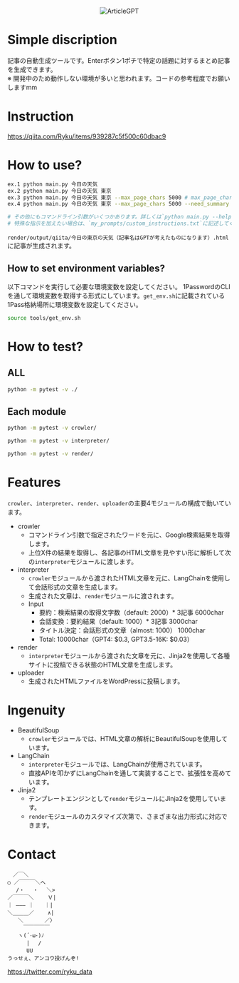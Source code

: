 <p align="center">
  <img src="https://github.com/Ry-Kurihara/ArticleGPT/assets/43668533/812ef014-5d37-48c0-95c7-be4c6f96bd80" alt="ArticleGPT" />
</p>

# Simple discription
記事の自動生成ツールです。Enterボタン1ポチで特定の話題に対するまとめ記事を生成できます。  
※ 開発中のため動作しない環境が多いと思われます。コードの参考程度でお願いしますmm

# Instruction
https://qiita.com/Ryku/items/939287c5f500c60dbac9

# How to use?
```sh 
ex.1 python main.py 今日の天気
ex.2 python main.py 今日の天気 東京
ex.3 python main.py 今日の天気 東京 --max_page_chars 5000 # max_page_charsのデフォルト値は2000です
ex.4 python main.py 今日の天気 東京 --max_page_chars 5000 --need_summary yes # need_summaryのデフォルト値はnoです。yesにすると上位X件の記事を要約した統合テキストをもとに、Post記事を生成します。

# その他にもコマンドライン引数がいくつかあります。詳しくは`python main.py --help`を参照してください。
# 特殊な指示を加えたい場合は、`my_prompts/custom_instructions.txt`に記述してください。記事生成命令文章の最後の行に命令が追加されます。
```

`render/output/qiita/今日の東京の天気（記事名はGPTが考えたものになります）.html`に記事が生成されます。

## How to set environment variables?
以下コマンドを実行して必要な環境変数を設定してください。
1PasswordのCLIを通して環境変数を取得する形式にしています。`get_env.sh`に記載されている1Pass格納場所に環境変数を設定してください。

```sh
source tools/get_env.sh
```

# How to test?
## ALL
```sh 
python -m pytest -v ./
```

## Each module
```sh 
python -m pytest -v crowler/
```

```sh 
python -m pytest -v interpreter/
```

```sh
python -m pytest -v render/
```

# Features
`crowler`、`interpreter`、`render`、`uploader`の主要4モジュールの構成で動いています。

- crowler
  - コマンドライン引数で指定されたワードを元に、Google検索結果を取得します。
  - 上位X件の結果を取得し、各記事のHTML文章を見やすい形に解析して次の`interpreter`モジュールに渡します。
- interpreter
  - `crowler`モジュールから渡されたHTML文章を元に、LangChainを使用して会話形式の文章を生成します。
  - 生成された文章は、`render`モジュールに渡されます。
  - Input
    - 要約：検索結果の取得文字数（default: 2000）* 3記事 6000char
    - 会話変換：要約結果（default: 1000）* 3記事 3000char
    - タイトル決定：会話形式の文章（almost: 1000） 1000char
    - Total: 10000char（GPT4: $0.3, GPT3.5-16K: $0.03）
- render
  - `interpreter`モジュールから渡された文章を元に、Jinja2を使用して各種サイトに投稿できる状態のHTML文章を生成します。
- uploader
  - 生成されたHTMLファイルをWordPressに投稿します。

# Ingenuity
- BeautifulSoup
  - `crowler`モジュールでは、HTML文章の解析にBeautifulSoupを使用しています。
- LangChain
  - `interpreter`モジュールでは、LangChainが使用されています。 
  - 直接APIを叩かずにLangChainを通して実装することで、拡張性を高めています。
- Jinja2
  - テンプレートエンジンとして`render`モジュールにJinja2を使用しています。
  - `render`モジュールのカスタマイズ次第で、さまざまな出力形式に対応できます。

# Contact
```
　／￣＼
○ ／￣￣￣＼ヘ
　 /・　 ・　 ＼>
／￣￣￣＼　　 Ｖ|
｜ ――― ｜　　｜|
＼＿＿＿／　　 ∧|
　　＼　　　　／〉
　　　￣￣￣￣￣
　　ヽ(´･ω･)ﾉ
　　　 |　 /
　　　 UU
うっせぇ、アンコウ投げんぞ!
```

https://twitter.com/ryku_data